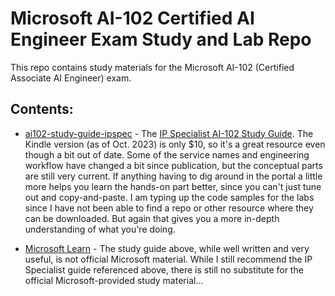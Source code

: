 # Microsoft AI-102 Certified AI Engineer Exam Study and Lab Repo

This repo contains study materials for the Microsoft AI-102 (Certified Associate AI Engineer) exam.

## Contents:
- [ai102-study-guide-ipspec](ai102-study-guide-ipspec/) - The [IP Specialist AI-102 Study Guide](https://www.amazon.com/AI-102-Designing-Implementing-Microsoft-Questions/dp/B0989WXX69). The Kindle version (as of Oct. 2023) is only $10, so it's a great resource even though a bit out of date. Some of the service names and engineering workflow have changed a bit since publication, but the conceptual parts are still very current. If anything having to dig around in the portal a little more helps you learn the hands-on part better, since you can't just tune out and copy-and-paste. I am typing up the code samples for the labs since I have not been able to find a repo or other resource where they can be downloaded. But again that gives you a more in-depth understanding of what you're doing.

- [Microsoft Learn](microsoft_learn/) - The study guide above, while well written and very useful, is not official Microsoft material. While I still recommend the IP Specialist guide referenced above, there is still no substitute for the official Microsoft-provided study material...